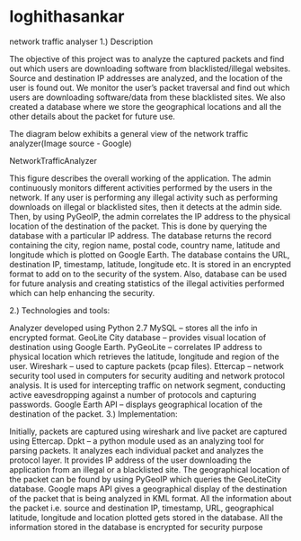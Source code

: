# loghithasankar
network traffic analyser
1.) Description

The objective of this project was to analyze the captured packets and find out which users are downloading software from blacklisted/illegal websites. Source and destination IP addresses are analyzed, and the location of the user is found out. We monitor the user’s packet traversal and find out which users are downloading software/data from these blacklisted sites. We also created a database where we store the geographical locations and all the other details about the packet for future use.

The diagram below exhibits a general view of the network traffic analyzer(Image source - Google)

NetworkTrafficAnalyzer

This figure describes the overall working of the application. The admin continuously monitors different activities performed by the users in the network. If any user is performing any illegal activity such as performing downloads on illegal or blacklisted sites, then it detects at the admin side. Then, by using PyGeoIP, the admin correlates the IP address to the physical location of the destination of the packet. This is done by querying the database with a particular IP address. The database returns the record containing the city, region name, postal code, country name, latitude and longitude which is plotted on Google Earth. The database contains the URL, destination IP, timestamp, latitude, longitude etc. It is stored in an encrypted format to add on to the security of the system. Also, database can be used for future analysis and creating statistics of the illegal activities performed which can help enhancing the security.

2.) Technologies and tools:

Analyzer developed using Python 2.7
MySQL – stores all the info in encrypted format.
GeoLite City database – provides visual location of destination using Google Earth.
PyGeoLite – correlates IP address to physical location which retrieves the latitude, longitude and region of the user.
Wireshark – used to capture packets (pcap files).
Ettercap – network security tool used in computers for security auditing and network protocol analysis. It is used for intercepting traffic on network segment, conducting active eavesdropping against a number of protocols and capturing passwords.
Google Earth API – displays geographical location of the destination of the packet.
3.) Implementation:

Initially, packets are captured using wireshark and live packet are captured using Ettercap.
Dpkt – a python module used as an analyzing tool for parsing packets. It analyzes each individual packet and analyzes the protocol layer. It provides IP address of the user downloading the application from an illegal or a blacklisted site.
The geographical location of the packet can be found by using PyGeoIP which queries the GeoLiteCity database.
Google maps API gives a geographical display of the destination of the packet that is being analyzed in KML format. All the information about the packet i.e. source and destination IP, timestamp, URL, geographical latitude, longitude and location plotted gets stored in the database.
All the information stored in the database is encrypted for security purpose
